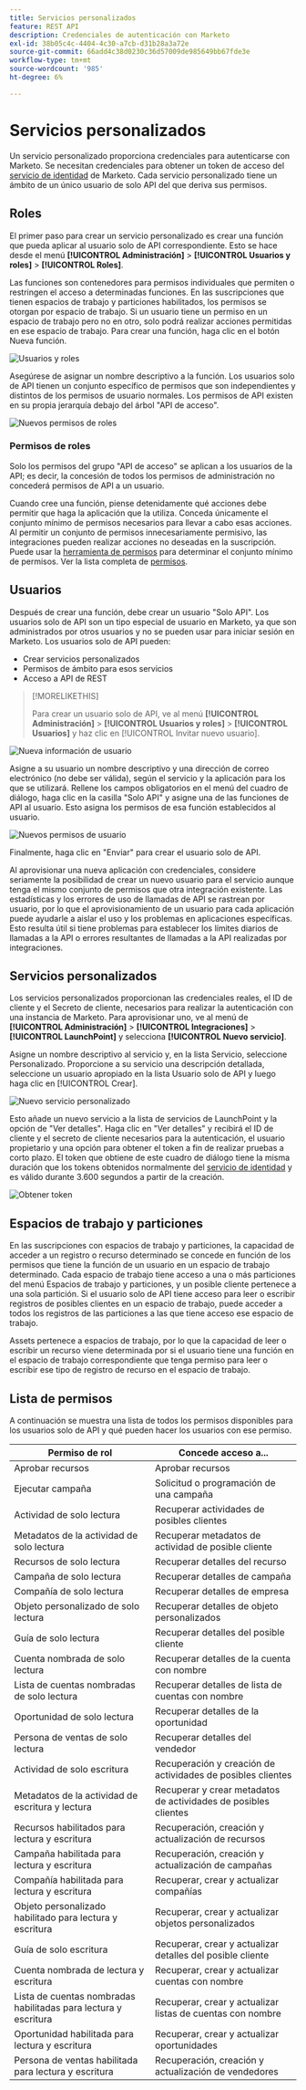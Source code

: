 ```yaml
---
title: Servicios personalizados
feature: REST API
description: Credenciales de autenticación con Marketo
exl-id: 38b05c4c-4404-4c30-a7cb-d31b28a3a72e
source-git-commit: 66add4c38d0230c36d57009de985649bb67fde3e
workflow-type: tm+mt
source-wordcount: '985'
ht-degree: 6%

---
```


# Servicios personalizados

Un servicio personalizado proporciona credenciales para autenticarse con Marketo. Se necesitan credenciales para obtener un token de acceso del [servicio de identidad](https://developer.adobe.com/marketo-apis/api/identity/#tag/Identity/operation/identityUsingGET) de Marketo. Cada servicio personalizado tiene un ámbito de un único usuario de solo API del que deriva sus permisos.

## Roles

El primer paso para crear un servicio personalizado es crear una función que pueda aplicar al usuario solo de API correspondiente. Esto se hace desde el menú **[!UICONTROL Administración]** > **[!UICONTROL Usuarios y roles]** > **[!UICONTROL Roles]**.

Las funciones son contenedores para permisos individuales que permiten o restringen el acceso a determinadas funciones. En las suscripciones que tienen espacios de trabajo y particiones habilitados, los permisos se otorgan por espacio de trabajo. Si un usuario tiene un permiso en un espacio de trabajo pero no en otro, solo podrá realizar acciones permitidas en ese espacio de trabajo. Para crear una función, haga clic en el botón Nueva función.

![Usuarios y roles](assets/admin-users-and-roles-roles.png)

Asegúrese de asignar un nombre descriptivo a la función. Los usuarios solo de API tienen un conjunto específico de permisos que son independientes y distintos de los permisos de usuario normales. Los permisos de API existen en su propia jerarquía debajo del árbol &quot;API de acceso&quot;.

![Nuevos permisos de roles](assets/new-role-access-api-permissions.png)

### Permisos de roles

Solo los permisos del grupo &quot;API de acceso&quot; se aplican a los usuarios de la API; es decir, la concesión de todos los permisos de administración no concederá permisos de API a un usuario.

Cuando cree una función, piense detenidamente qué acciones debe permitir que haga la aplicación que la utiliza. Conceda únicamente el conjunto mínimo de permisos necesarios para llevar a cabo esas acciones. Al permitir un conjunto de permisos innecesariamente permisivo, las integraciones pueden realizar acciones no deseadas en la suscripción. Puede usar la [herramienta de permisos](endpoint-reference.md) para determinar el conjunto mínimo de permisos. Ver la lista completa de [permisos](#permission_list).

## Usuarios

Después de crear una función, debe crear un usuario &quot;Solo API&quot;. Los usuarios solo de API son un tipo especial de usuario en Marketo, ya que son administrados por otros usuarios y no se pueden usar para iniciar sesión en Marketo. Los usuarios solo de API pueden:

- Crear servicios personalizados
- Permisos de ámbito para esos servicios
- Acceso a API de REST

>[!MORELIKETHIS]
>
>Para crear un usuario solo de API, ve al menú **[!UICONTROL Administración]** > **[!UICONTROL Usuarios y roles]** > **[!UICONTROL Usuarios]** y haz clic en [!UICONTROL Invitar nuevo usuario].


![Nueva información de usuario](assets/new-user-info.png)

Asigne a su usuario un nombre descriptivo y una dirección de correo electrónico (no debe ser válida), según el servicio y la aplicación para los que se utilizará. Rellene los campos obligatorios en el menú del cuadro de diálogo, haga clic en la casilla &quot;Solo API&quot; y asigne una de las funciones de API al usuario. Esto asigna los permisos de esa función establecidos al usuario.

![Nuevos permisos de usuario](assets/new-user-permissions.png)

Finalmente, haga clic en &quot;Enviar&quot; para crear el usuario solo de API.

Al aprovisionar una nueva aplicación con credenciales, considere seriamente la posibilidad de crear un nuevo usuario para el servicio aunque tenga el mismo conjunto de permisos que otra integración existente. Las estadísticas y los errores de uso de llamadas de API se rastrean por usuario, por lo que el aprovisionamiento de un usuario para cada aplicación puede ayudarle a aislar el uso y los problemas en aplicaciones específicas. Esto resulta útil si tiene problemas para establecer los límites diarios de llamadas a la API o errores resultantes de llamadas a la API realizadas por integraciones.

## Servicios personalizados

Los servicios personalizados proporcionan las credenciales reales, el ID de cliente y el Secreto de cliente, necesarios para realizar la autenticación con una instancia de Marketo. Para aprovisionar uno, ve al menú de **[!UICONTROL Administración]** > **[!UICONTROL Integraciones]** > **[!UICONTROL LaunchPoint]** y selecciona **[!UICONTROL Nuevo servicio]**.

Asigne un nombre descriptivo al servicio y, en la lista Servicio, seleccione Personalizado. Proporcione a su servicio una descripción detallada, seleccione un usuario apropiado en la lista Usuario solo de API y luego haga clic en [!UICONTROL Crear].

![Nuevo servicio personalizado](assets/admin-launchpoint-new-service.png)

Esto añade un nuevo servicio a la lista de servicios de LaunchPoint y la opción de &quot;Ver detalles&quot;. Haga clic en &quot;Ver detalles&quot; y recibirá el ID de cliente y el secreto de cliente necesarios para la autenticación, el usuario propietario y una opción para obtener el token a fin de realizar pruebas a corto plazo. El token que obtiene de este cuadro de diálogo tiene la misma duración que los tokens obtenidos normalmente del [servicio de identidad](https://developer.adobe.com/marketo-apis/api/identity/#tag/Identity/operation/identityUsingGET) y es válido durante 3.600 segundos a partir de la creación.

![Obtener token](assets/get-token.png)

## Espacios de trabajo y particiones

En las suscripciones con espacios de trabajo y particiones, la capacidad de acceder a un registro o recurso determinado se concede en función de los permisos que tiene la función de un usuario en un espacio de trabajo determinado. Cada espacio de trabajo tiene acceso a una o más particiones del menú Espacios de trabajo y particiones, y un posible cliente pertenece a una sola partición. Si el usuario solo de API tiene acceso para leer o escribir registros de posibles clientes en un espacio de trabajo, puede acceder a todos los registros de las particiones a las que tiene acceso ese espacio de trabajo.

Assets pertenece a espacios de trabajo, por lo que la capacidad de leer o escribir un recurso viene determinada por si el usuario tiene una función en el espacio de trabajo correspondiente que tenga permiso para leer o escribir ese tipo de registro de recurso en el espacio de trabajo.

## Lista de permisos

A continuación se muestra una lista de todos los permisos disponibles para los usuarios solo de API y qué pueden hacer los usuarios con ese permiso.

| Permiso de rol | Concede acceso a... |
| --- | --- |
| Aprobar recursos | Aprobar recursos |
| Ejecutar campaña | Solicitud o programación de una campaña |
| Actividad de solo lectura | Recuperar actividades de posibles clientes |
| Metadatos de la actividad de solo lectura | Recuperar metadatos de actividad de posible cliente |
| Recursos de solo lectura | Recuperar detalles del recurso |
| Campaña de solo lectura | Recuperar detalles de campaña |
| Compañía de solo lectura | Recuperar detalles de empresa |
| Objeto personalizado de solo lectura | Recuperar detalles de objeto personalizados |
| Guía de solo lectura | Recuperar detalles del posible cliente |
| Cuenta nombrada de solo lectura | Recuperar detalles de la cuenta con nombre |
| Lista de cuentas nombradas de solo lectura | Recuperar detalles de lista de cuentas con nombre |
| Oportunidad de solo lectura | Recuperar detalles de la oportunidad |
| Persona de ventas de solo lectura | Recuperar detalles del vendedor |
| Actividad de solo escritura | Recuperación y creación de actividades de posibles clientes |
| Metadatos de la actividad de escritura y lectura | Recuperar y crear metadatos de actividades de posibles clientes |
| Recursos habilitados para lectura y escritura | Recuperación, creación y actualización de recursos |
| Campaña habilitada para lectura y escritura | Recuperación, creación y actualización de campañas |
| Compañía habilitada para lectura y escritura | Recuperar, crear y actualizar compañías |
| Objeto personalizado habilitado para lectura y escritura | Recuperar, crear y actualizar objetos personalizados |
| Guía de solo escritura | Recuperar, crear y actualizar detalles del posible cliente |
| Cuenta nombrada de lectura y escritura | Recuperar, crear y actualizar cuentas con nombre |
| Lista de cuentas nombradas habilitadas para lectura y escritura | Recuperar, crear y actualizar listas de cuentas con nombre |
| Oportunidad habilitada para lectura y escritura | Recuperar, crear y actualizar oportunidades |
| Persona de ventas habilitada para lectura y escritura | Recuperación, creación y actualización de vendedores |
